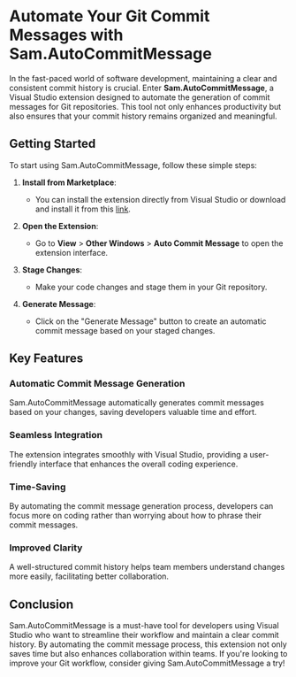 # Automate Your Git Commit Messages with Sam.AutoCommitMessage

In the fast-paced world of software development, maintaining a clear and consistent commit history is crucial. Enter **Sam.AutoCommitMessage**, a Visual Studio extension designed to automate the generation of commit messages for Git repositories. This tool not only enhances productivity but also ensures that your commit history remains organized and meaningful.

## Getting Started

To start using Sam.AutoCommitMessage, follow these simple steps:

1. **Install from Marketplace**:
   - You can install the extension directly from Visual Studio or download and install it from this [link](https://marketplace.visualstudio.com/items?itemName=SamanAzadi1996.AutoCommitMessage).

2. **Open the Extension**:
   - Go to **View** > **Other Windows** > **Auto Commit Message** to open the extension interface.

3. **Stage Changes**:
   - Make your code changes and stage them in your Git repository.

4. **Generate Message**:
   - Click on the "Generate Message" button to create an automatic commit message based on your staged changes.


## Key Features

### Automatic Commit Message Generation
Sam.AutoCommitMessage automatically generates commit messages based on your changes, saving developers valuable time and effort.

### Seamless Integration
The extension integrates smoothly with Visual Studio, providing a user-friendly interface that enhances the overall coding experience.

### Time-Saving
By automating the commit message generation process, developers can focus more on coding rather than worrying about how to phrase their commit messages.

### Improved Clarity
A well-structured commit history helps team members understand changes more easily, facilitating better collaboration.

## Conclusion

Sam.AutoCommitMessage is a must-have tool for developers using Visual Studio who want to streamline their workflow and maintain a clear commit history. By automating the commit message process, this extension not only saves time but also enhances collaboration within teams. If you're looking to improve your Git workflow, consider giving Sam.AutoCommitMessage a try!
